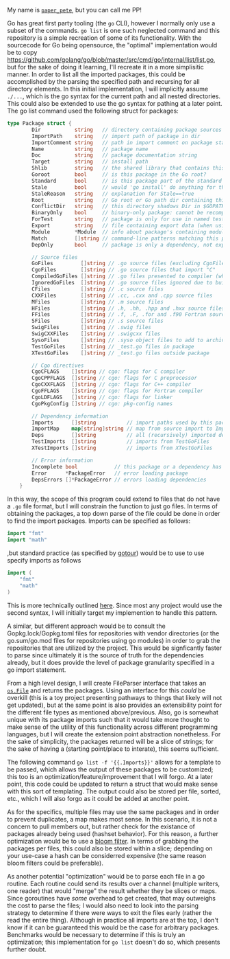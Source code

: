 My name is [`paper_pete`](https://www.youtube.com/watch?v=TwkKnv1H0fU), but you can call me PP!

Go has great first party tooling (the `go` CLI), however I normally only use a subset of the commands.
`go list` is one such neglected command and this repository is a simple recreation of some of its functionality.
With the sourcecode for Go being opensource, the "optimal" implementation would be to copy https://github.com/golang/go/blob/master/src/cmd/go/internal/list/list.go, but for the sake of doing it learning, I'll recreate it in a more simplisitic manner.
In order to list all the imported packages, this could be accomplished by the parsing the specified path and recursing for all directory elements.
In this initial implementation, I will implicitly assume `./...`, which is the go syntax for the current path and all nested directories.
This could also be extended to use the go syntax for pathing at a later point.
The go list command used the following struct for packages:
```go
type Package struct {
        Dir           string   // directory containing package sources
        ImportPath    string   // import path of package in dir
        ImportComment string   // path in import comment on package statement
        Name          string   // package name
        Doc           string   // package documentation string
        Target        string   // install path
        Shlib         string   // the shared library that contains this package (only set when -linkshared)
        Goroot        bool     // is this package in the Go root?
        Standard      bool     // is this package part of the standard Go library?
        Stale         bool     // would 'go install' do anything for this package?
        StaleReason   string   // explanation for Stale==true
        Root          string   // Go root or Go path dir containing this package
        ConflictDir   string   // this directory shadows Dir in $GOPATH
        BinaryOnly    bool     // binary-only package: cannot be recompiled from sources
        ForTest       string   // package is only for use in named test
        Export        string   // file containing export data (when using -export)
        Module        *Module  // info about package's containing module, if any (can be nil)
        Match         []string // command-line patterns matching this package
        DepOnly       bool     // package is only a dependency, not explicitly listed

        // Source files
        GoFiles         []string // .go source files (excluding CgoFiles, TestGoFiles, XTestGoFiles)
        CgoFiles        []string // .go source files that import "C"
        CompiledGoFiles []string // .go files presented to compiler (when using -compiled)
        IgnoredGoFiles  []string // .go source files ignored due to build constraints
        CFiles          []string // .c source files
        CXXFiles        []string // .cc, .cxx and .cpp source files
        MFiles          []string // .m source files
        HFiles          []string // .h, .hh, .hpp and .hxx source files
        FFiles          []string // .f, .F, .for and .f90 Fortran source files
        SFiles          []string // .s source files
        SwigFiles       []string // .swig files
        SwigCXXFiles    []string // .swigcxx files
        SysoFiles       []string // .syso object files to add to archive
        TestGoFiles     []string // _test.go files in package
        XTestGoFiles    []string // _test.go files outside package

        // Cgo directives
        CgoCFLAGS    []string // cgo: flags for C compiler
        CgoCPPFLAGS  []string // cgo: flags for C preprocessor
        CgoCXXFLAGS  []string // cgo: flags for C++ compiler
        CgoFFLAGS    []string // cgo: flags for Fortran compiler
        CgoLDFLAGS   []string // cgo: flags for linker
        CgoPkgConfig []string // cgo: pkg-config names

        // Dependency information
        Imports      []string          // import paths used by this package
        ImportMap    map[string]string // map from source import to ImportPath (identity entries omitted)
        Deps         []string          // all (recursively) imported dependencies
        TestImports  []string          // imports from TestGoFiles
        XTestImports []string          // imports from XTestGoFiles

        // Error information
        Incomplete bool            // this package or a dependency has an error
        Error      *PackageError   // error loading package
        DepsErrors []*PackageError // errors loading dependencies
    }
```
In this way, the scope of this program could extend to files that do not have a `.go` file format, but I will constrain the function to just go files.
In terms of obtaining the packages, a top down parse of the file could be done in order to find the import packages.
Imports can be specified as follows:
```go
import "fmt"
import "math"
```
,but standard practice (as specified by [gotour](https://tour.golang.org/basics/2)) would be to use to use specify imports as follows
```go
import (
	"fmt"
	"math"
)
```
This is more technically outlined [here](https://golang.org/ref/spec#Import_declarations).
Since most any project would use the second syntax, I will initially target my implemention to handle this pattern.

A similar, but different approach would be to consult the Gopkg.lock/Gopkg.toml files for repositories with vendor directories (or the go.sum/go.mod files for repositories using go modules) in order to grab the repositories that are utilized by the project.
This would be signficantly faster to parse since ultimately it is the source of truth for the dependencies already, but it does provide the level of package granularity specified in a go import statement.

From a high level design, I will create FileParser interface that takes an [`os.File`](https://golang.org/src/os/types.go?s=369:411#L6) and returns the packages.
Using an interface for this _could_ be overkill (this is a toy project presenting pathways to things that likely will not get updated), but at the same point is also provides an extensibility point for the different file types as mentioned above/previous.
Also, go is somewhat unique with its package imports such that it would take more thought to make sense of the utility of this functionality across different programming languages, but I will create the extension point abstraction nonetheless.
For the sake of simplicity, the packages returned will be a slice of strings; for the sake of having a (starting point/place to interate), this seems sufficient.

The following command `go list -f '{{.Imports}}'` allows for a template to be passed, which allows the output of these packages to be customized; this too is an optimization/feature/improvement that I will forgo.
At a later point, this code could be updated to return a struct that would make sense with this sort of templating.
The output could also be stored per file, sorted, etc., which I will also forgo as it could be added at another point.

As for the specifics, multiple files may use the same packages and in order to prevent duplicates, a map makes most sense.
In this scenario, it is not a concern to pull members out, but rather check for the existance of packages already being used (hashset behavior).
For this reason, a further optimization would be to use a [bloom filter](https://llimllib.github.io/bloomfilter-tutorial/).
In terms of grabbing the packages per files, this could also be stored within a slice; depending on your use-case a hash can be considerred expensive (the same reason bloom filters could be preferable).

As another potential "optimization" would be to parse each file in a go routine.
Each routine could send its results over a channel (multiple writers, one reader) that would "merge" the result whether they be slices or maps. Since goroutines have _some_ overhead to get created, that may outweighs the cost to parse the files; I would also need to look into the parsing strategy to determine if there were ways to exit the files early (rather the read the entire thing).
Although in practice all imports are at the top, I don't know if it can be guaranteed this would be the case for arbitrary packages.
Benchmarks would be necessary to determine if this is truly an optimization; this implementation for `go list` doesn't do so, which presents further doubt.



